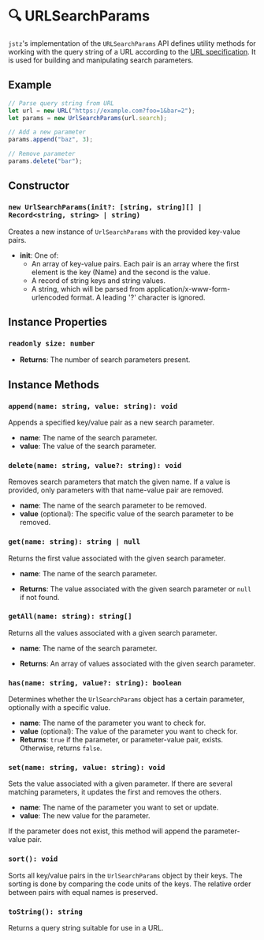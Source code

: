 # 🔍 URLSearchParams

`jstz`'s implementation of the `URLSearchParams` API defines utility methods for working with the query string of a URL according to the [URL specification](https://url.spec.whatwg.org/#urlsearchparams). It is used for building and manipulating search parameters.

## Example

```typescript
// Parse query string from URL
let url = new URL("https://example.com?foo=1&bar=2");
let params = new UrlSearchParams(url.search);

// Add a new parameter
params.append("baz", 3);

// Remove parameter
params.delete("bar");
```

## Constructor

### `new UrlSearchParams(init?: [string, string][] | Record<string, string> | string)`

Creates a new instance of `UrlSearchParams` with the provided key-value pairs.

- **init**:
  One of:
  - An array of key-value pairs. Each pair is an array where the first element is the key (Name) and the second is the value.
  - A record of string keys and string values.
  - A string, which will be parsed from application/x-www-form-urlencoded format. A leading '?' character is ignored.

## Instance Properties

### `readonly size: number`

- **Returns**: The number of search parameters present.

## Instance Methods

### `append(name: string, value: string): void`

Appends a specified key/value pair as a new search parameter.

- **name**: The name of the search parameter.
- **value**: The value of the search parameter.

### `delete(name: string, value?: string): void`

Removes search parameters that match the given name. If a value is provided, only parameters with that name-value pair are removed.

- **name**: The name of the search parameter to be removed.
- **value** (optional): The specific value of the search parameter to be removed.

### `get(name: string): string | null`

Returns the first value associated with the given search parameter.

- **name**: The name of the search parameter.

- **Returns**: The value associated with the given search parameter or `null` if not found.

### `getAll(name: string): string[]`

Returns all the values associated with a given search parameter.

- **name**: The name of the search parameter.

- **Returns**: An array of values associated with the given search parameter.

### `has(name: string, value?: string): boolean`

Determines whether the `UrlSearchParams` object has a certain parameter, optionally with a specific value.

- **name**: The name of the parameter you want to check for.
- **value** (optional): The value of the parameter you want to check for.
- **Returns**: `true` if the parameter, or parameter-value pair, exists. Otherwise, returns `false`.

### `set(name: string, value: string): void`

Sets the value associated with a given parameter. If there are several matching parameters, it updates the first and removes the others.

- **name**: The name of the parameter you want to set or update.
- **value**: The new value for the parameter.

If the parameter does not exist, this method will append the parameter-value pair.

### `sort(): void`

Sorts all key/value pairs in the `UrlSearchParams` object by their keys. The sorting is done by comparing the code units of the keys. The relative order between pairs with equal names is preserved.

### `toString(): string`

Returns a query string suitable for use in a URL.
